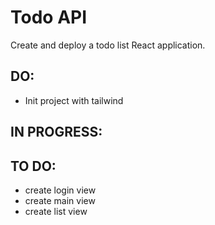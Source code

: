 # Todo API

Create and deploy a todo list React application.

## DO:
- Init project with tailwind


## IN PROGRESS:


## TO DO: 
- create login view 
- create main view 
- create list view 
